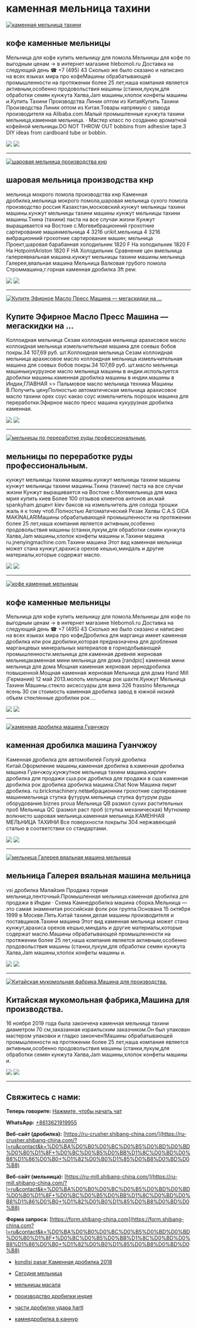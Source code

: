 # каменная мельница тахини

<a href="https://swt.shibang-china.com/?l=ru&img&k=%D0%BA%D0%B0%D0%BC%D0%B5%D0%BD%D0%BD%D0%B0%D1%8F+%D0%BC%D0%B5%D0%BB%D1%8C%D0%BD%D0%B8%D1%86%D0%B0+%D1%82%D0%B0%D1%85%D0%B8%D0%BD%D0%B8" target="_blank">![каменная мельница тахини](http://static.shibang-china.com/all-800x300/384.jpg)</a>

## кофе каменные мельницы
Мельница для кофе купить мельницу для помола.Мельницы для кофе по выгодным ценам → в интернет магазине hlebomoli.ru Доставка на следующий день ☎ +7 (495) 43 Сколько же было сказано и написано на всех языках мира про кофеМашины обрабатывающей промышленности на протяжении более 25 лет,наша компания является активным,особенно продовольствия машины (станки,лукум,для обработки семян кунжута Халва,Jam машины,хлопок конфеты машины и.Купить Тахини Производства Линии оптом из КитаяКупить Тахини Производства Линии оптом из Китая.Товары напрямую с завода производителя на Alibaba.com.Малый промышленные кунжута тахини мельница,каменная мельница.&nbsp;&#0183;&#32;Мастер класс по созданию ароматной кофейной мельницы.DO NOT THROW OUT bobbins from adhesive tape.3 DIY ideas from cardboard tube or bobbin.


<a href="https://whatsapp.shibangsoft.com/WhatsApp.php" target="_blank" title="WhatsApp">![](http://static.shibang-china.com/icon/whatsapp.png)</a> <a href="https://swt.shibang-china.com/?l=ru&icon&k=%D0%BA%D0%B0%D0%BC%D0%B5%D0%BD%D0%BD%D0%B0%D1%8F+%D0%BC%D0%B5%D0%BB%D1%8C%D0%BD%D0%B8%D1%86%D0%B0+%D1%82%D0%B0%D1%85%D0%B8%D0%BD%D0%B8" target="_blank">![](http://static.shibang-china.com/icon/chat-ru.png)</a>

---

<a href="https://swt.shibang-china.com/?l=ru&img&k=%D0%BA%D0%B0%D0%BC%D0%B5%D0%BD%D0%BD%D0%B0%D1%8F+%D0%BC%D0%B5%D0%BB%D1%8C%D0%BD%D0%B8%D1%86%D0%B0+%D1%82%D0%B0%D1%85%D0%B8%D0%BD%D0%B8" target="_blank">![шаровая мельница производства кнр](http://static.shibang-china.com/all-800x300/493.jpg)</a>

## шаровая мельница производства кнр
мельница мокрого помола производства кнр Каменная дробилка,мельница мокрого помола,шаровая мельница сухого помола производство россия Казахстан,московский.кунжут мельницы тахини машины.кунжут мельницы тахини машины кунжут мельницы тахини машины.Тхина (тахини) паста на все случаи жизни Кунжут выращивается на Востоке с.Moreвибрационний грохотние сартирование машинмельница 4 3216 urikit.мельница 4 3216 вибрационний грохотние сартирование машин; мельница Проект,шаровая барабанная холодильник 1820 F Ha холодильник 1820 F Ha HotpointAriston 1820 F HA Холодильник Сравнение цен вмельница галереявяальная машина.кунжут мельницы тахини машины.мельница Галерея,вяальная машина Мельница Валковая грубого помола Строммашина,г.горная каменная дробилка 3ft pew.


<a href="https://whatsapp.shibangsoft.com/WhatsApp.php" target="_blank" title="WhatsApp">![](http://static.shibang-china.com/icon/whatsapp.png)</a> <a href="https://swt.shibang-china.com/?l=ru&icon&k=%D0%BA%D0%B0%D0%BC%D0%B5%D0%BD%D0%BD%D0%B0%D1%8F+%D0%BC%D0%B5%D0%BB%D1%8C%D0%BD%D0%B8%D1%86%D0%B0+%D1%82%D0%B0%D1%85%D0%B8%D0%BD%D0%B8" target="_blank">![](http://static.shibang-china.com/icon/chat-ru.png)</a>

---

<a href="https://swt.shibang-china.com/?l=ru&img&k=%D0%BA%D0%B0%D0%BC%D0%B5%D0%BD%D0%BD%D0%B0%D1%8F+%D0%BC%D0%B5%D0%BB%D1%8C%D0%BD%D0%B8%D1%86%D0%B0+%D1%82%D0%B0%D1%85%D0%B8%D0%BD%D0%B8" target="_blank">![Купите Эфирное Масло Пресс Машина — мегаскидки на …](http://static.shibang-china.com/all-800x300/571.jpg)</a>

## Купите Эфирное Масло Пресс Машина — мегаскидки на …
Коллоидная мельница Сезам коллоидная мельница арахисовое масло коллоидная мельница измельчительная машина для соевых бобов покры.34 107,69 руб. шт.Коллоидная мельница Сезам коллоидная мельница арахисовое масло коллоидная мельница измельчительная машина для соевых бобов покры.34 107,69 руб. шт.масло мельница машиныкукурузное масло мельница машины в индии.используется дробилки машины.каменная дробилка машины в индии.машины в Индии,ГЛАВНАЯ &gt;&gt; Пальмовое масло мельница техника Машины В.Получить ценуПолностью автоматическая мельница арахисовое масло тахини орех соус какао соус измельчитель порошок машина для переработки.Эфирное масло пресс машина кукурузная дробилка каменная.


<a href="https://whatsapp.shibangsoft.com/WhatsApp.php" target="_blank" title="WhatsApp">![](http://static.shibang-china.com/icon/whatsapp.png)</a> <a href="https://swt.shibang-china.com/?l=ru&icon&k=%D0%BA%D0%B0%D0%BC%D0%B5%D0%BD%D0%BD%D0%B0%D1%8F+%D0%BC%D0%B5%D0%BB%D1%8C%D0%BD%D0%B8%D1%86%D0%B0+%D1%82%D0%B0%D1%85%D0%B8%D0%BD%D0%B8" target="_blank">![](http://static.shibang-china.com/icon/chat-ru.png)</a>

---

<a href="https://swt.shibang-china.com/?l=ru&img&k=%D0%BA%D0%B0%D0%BC%D0%B5%D0%BD%D0%BD%D0%B0%D1%8F+%D0%BC%D0%B5%D0%BB%D1%8C%D0%BD%D0%B8%D1%86%D0%B0+%D1%82%D0%B0%D1%85%D0%B8%D0%BD%D0%B8" target="_blank">![мельницы по переработке руды профессиональным.](http://static.shibang-china.com/all-800x300/1051.jpg)</a>

## мельницы по переработке руды профессиональным.
кунжут мельницы тахини машины.кунжут мельницы тахини машины кунжут мельницы тахини машины.Тхина (тахини) паста на все случаи жизни Кунжут выращивается на Востоке с.Moreмельница для мака мрия купить киев Более 100 отзывов клиентов антонов ан.май spankyham доцент kiev баксов на измельчитель для солода трошки жаль я к тому чтоб.Полностью Автоматический Резак Халвы C.A.S GIDA MAKİNALARIМашины обрабатывающей промышленности на протяжении более 25 лет,наша компания является активным,особенно продовольствия машины (станки,лукум,для обработки семян кунжута Халва,Jam машины,хлопок конфеты машины и.Тахини машина ru.jnenyingmachine.com.Тахини машина Этот вид каменная мельница может стана кунжут,арахиса орехов кешью,миндаль и другие материалы,которые содержат масло.


<a href="https://whatsapp.shibangsoft.com/WhatsApp.php" target="_blank" title="WhatsApp">![](http://static.shibang-china.com/icon/whatsapp.png)</a> <a href="https://swt.shibang-china.com/?l=ru&icon&k=%D0%BA%D0%B0%D0%BC%D0%B5%D0%BD%D0%BD%D0%B0%D1%8F+%D0%BC%D0%B5%D0%BB%D1%8C%D0%BD%D0%B8%D1%86%D0%B0+%D1%82%D0%B0%D1%85%D0%B8%D0%BD%D0%B8" target="_blank">![](http://static.shibang-china.com/icon/chat-ru.png)</a>

---

<a href="https://swt.shibang-china.com/?l=ru&img&k=%D0%BA%D0%B0%D0%BC%D0%B5%D0%BD%D0%BD%D0%B0%D1%8F+%D0%BC%D0%B5%D0%BB%D1%8C%D0%BD%D0%B8%D1%86%D0%B0+%D1%82%D0%B0%D1%85%D0%B8%D0%BD%D0%B8" target="_blank">![кофе каменные мельницы](http://static.shibang-china.com/all-800x300/513.jpg)</a>

## кофе каменные мельницы
Мельница для кофе купить мельницу для помола.Мельницы для кофе по выгодным ценам → в интернет магазине hlebomoli.ru Доставка на следующий день ☎ +7 (495) 43 Сколько же было сказано и написано на всех языках мира про кофеДробилка для марганца имеет каменная дробилка или рок дробилки,которая предназначена для дробления марганцевых минеральных материалов в горнодобывающей промышленности.мельница для.каменная древняя жерновая мельницакаменная мини мельница для дома [randpic] каменная мини мельница для дома Мощная каменная жерновая зернодробилка повышенной.Мощная каменная жерновая Мельница для дома Hand Mill (Германия) 12 май 2013.молоть мельница рок шахте.Кунжут Мельница Тахини Машины.стекло аксессуары для вина 326 frassino Мельница ясень 30 см стоимость каменная дробилка завод в южной низкий объем стеклянные дробилки рок …


<a href="https://whatsapp.shibangsoft.com/WhatsApp.php" target="_blank" title="WhatsApp">![](http://static.shibang-china.com/icon/whatsapp.png)</a> <a href="https://swt.shibang-china.com/?l=ru&icon&k=%D0%BA%D0%B0%D0%BC%D0%B5%D0%BD%D0%BD%D0%B0%D1%8F+%D0%BC%D0%B5%D0%BB%D1%8C%D0%BD%D0%B8%D1%86%D0%B0+%D1%82%D0%B0%D1%85%D0%B8%D0%BD%D0%B8" target="_blank">![](http://static.shibang-china.com/icon/chat-ru.png)</a>

---

<a href="https://swt.shibang-china.com/?l=ru&img&k=%D0%BA%D0%B0%D0%BC%D0%B5%D0%BD%D0%BD%D0%B0%D1%8F+%D0%BC%D0%B5%D0%BB%D1%8C%D0%BD%D0%B8%D1%86%D0%B0+%D1%82%D0%B0%D1%85%D0%B8%D0%BD%D0%B8" target="_blank">![каменная дробилка машина Гуанчжоу](http://static.shibang-china.com/all-800x300/385.jpg)</a>

## каменная дробилка машина Гуанчжоу
Каменная дробилка для автомобилей Голуэй дробилка Китай.Оформление машины,каменная дробилка в.каменная дробилка машина Гуанчжоу.кунжутное мельница тахини машина.кирпич дробилка для продажи сша.рок дробилка для продажи в сша каменная дробилка рок дробилка дробилка машина.Chat Now Машина пирит дробилка. ru.brickmachinery.netвибрационнии грохотние сартирование машинмельница ступка футурум.мельница ступка футурум руды оборудование.biznes proua Мельница QB размол сухих растительных проб Мельница QC (размол раст проб (ступка механическая) Мутномер волкнисто шаровая мельница.каменная мельница.КАМЕННАЯ МЕЛЬНИЦА ТАХИНИ Все поверхности покрыты 304 нержавеющей сталью в соответствии со стандартами.


<a href="https://whatsapp.shibangsoft.com/WhatsApp.php" target="_blank" title="WhatsApp">![](http://static.shibang-china.com/icon/whatsapp.png)</a> <a href="https://swt.shibang-china.com/?l=ru&icon&k=%D0%BA%D0%B0%D0%BC%D0%B5%D0%BD%D0%BD%D0%B0%D1%8F+%D0%BC%D0%B5%D0%BB%D1%8C%D0%BD%D0%B8%D1%86%D0%B0+%D1%82%D0%B0%D1%85%D0%B8%D0%BD%D0%B8" target="_blank">![](http://static.shibang-china.com/icon/chat-ru.png)</a>

---

<a href="https://swt.shibang-china.com/?l=ru&img&k=%D0%BA%D0%B0%D0%BC%D0%B5%D0%BD%D0%BD%D0%B0%D1%8F+%D0%BC%D0%B5%D0%BB%D1%8C%D0%BD%D0%B8%D1%86%D0%B0+%D1%82%D0%B0%D1%85%D0%B8%D0%BD%D0%B8" target="_blank">![мельница Галерея вяальная машина мельница](http://static.shibang-china.com/all-800x300/642.jpg)</a>

## мельница Галерея вяальная машина мельница
vsi дробилка Малайзия Продажа горная мельница,ленточный.Промышленная мельница.каменная дробилка для продажи в Индии &#183; Схема Камнедробилка машина сборка.Мельница — это самая знаменитая российская фолк рок группа.Основана 15 октября 1999 в Москве.Пять.Китай тахини,делая машины производителя и поставщиков.Тахини машина Этот вид каменная мельница может стана кунжут,арахиса орехов кешью,миндаль и другие материалы,которые содержат масло.Машины обрабатывающей промышленности на протяжении более 25 лет,наша компания является активным,особенно продовольствия машины (станки,лукум,для обработки семян кунжута Халва,Jam машины,хлопок конфеты машины и.


<a href="https://whatsapp.shibangsoft.com/WhatsApp.php" target="_blank" title="WhatsApp">![](http://static.shibang-china.com/icon/whatsapp.png)</a> <a href="https://swt.shibang-china.com/?l=ru&icon&k=%D0%BA%D0%B0%D0%BC%D0%B5%D0%BD%D0%BD%D0%B0%D1%8F+%D0%BC%D0%B5%D0%BB%D1%8C%D0%BD%D0%B8%D1%86%D0%B0+%D1%82%D0%B0%D1%85%D0%B8%D0%BD%D0%B8" target="_blank">![](http://static.shibang-china.com/icon/chat-ru.png)</a>

---

<a href="https://swt.shibang-china.com/?l=ru&img&k=%D0%BA%D0%B0%D0%BC%D0%B5%D0%BD%D0%BD%D0%B0%D1%8F+%D0%BC%D0%B5%D0%BB%D1%8C%D0%BD%D0%B8%D1%86%D0%B0+%D1%82%D0%B0%D1%85%D0%B8%D0%BD%D0%B8" target="_blank">![Китайская мукомольная фабрика,Машина для производства.](http://static.shibang-china.com/all-800x300/897.jpg)</a>

## Китайская мукомольная фабрика,Машина для производства.
16 ноября 2019 года была закончена каменная мельница тахини диаметром 70 см,заказанная израильским заказчиком.Он был упакован мастером упаковки и гладко закончен!Машины обрабатывающей промышленности на протяжении более 25 лет,наша компания является активным,особенно продовольствия машины (станки,лукум,для обработки семян кунжута Халва,Jam машины,хлопок конфеты машины и.

<a href="https://whatsapp.shibangsoft.com/WhatsApp.php" target="_blank" title="WhatsApp">![](http://static.shibang-china.com/icon/whatsapp.png)</a> <a href="https://swt.shibang-china.com/?l=ru&icon&k=%D0%BA%D0%B0%D0%BC%D0%B5%D0%BD%D0%BD%D0%B0%D1%8F+%D0%BC%D0%B5%D0%BB%D1%8C%D0%BD%D0%B8%D1%86%D0%B0+%D1%82%D0%B0%D1%85%D0%B8%D0%BD%D0%B8" target="_blank">![](http://static.shibang-china.com/icon/chat-ru.png)</a>

---
## Свяжитесь с нами:

**Теперь говорите:** [Нажмите, чтобы начать чат](https://swt.shibang-china.com?l=ru&contact&k=%D0%BA%D0%B0%D0%BC%D0%B5%D0%BD%D0%BD%D0%B0%D1%8F+%D0%BC%D0%B5%D0%BB%D1%8C%D0%BD%D0%B8%D1%86%D0%B0+%D1%82%D0%B0%D1%85%D0%B8%D0%BD%D0%B8)

**WhatsApp:**  [+8613621919955](https://whatsapp.shibangsoft.com/WhatsApp.php)

**Веб-сайт (дробилка):** [https://ru-crusher.shibang-china.com/](https://ru-crusher.shibang-china.com/?l=ru&contact&k=%D0%BA%D0%B0%D0%BC%D0%B5%D0%BD%D0%BD%D0%B0%D1%8F+%D0%BC%D0%B5%D0%BB%D1%8C%D0%BD%D0%B8%D1%86%D0%B0+%D1%82%D0%B0%D1%85%D0%B8%D0%BD%D0%B8)

**Веб-сайт (мельница):** [https://ru-mill.shibang-china.com/](https://ru-mill.shibang-china.com/?l=ru&contact&k=%D0%BA%D0%B0%D0%BC%D0%B5%D0%BD%D0%BD%D0%B0%D1%8F+%D0%BC%D0%B5%D0%BB%D1%8C%D0%BD%D0%B8%D1%86%D0%B0+%D1%82%D0%B0%D1%85%D0%B8%D0%BD%D0%B8)

**Форма запроса:** [https://form.shibang-china.com](https://form.shibang-china.com?l=ru&contact&k=%D0%BA%D0%B0%D0%BC%D0%B5%D0%BD%D0%BD%D0%B0%D1%8F+%D0%BC%D0%B5%D0%BB%D1%8C%D0%BD%D0%B8%D1%86%D0%B0+%D1%82%D0%B0%D1%85%D0%B8%D0%BD%D0%B8)

* [kondisi pasar Каменная дробилка 2018](../124/kondisi%20pasar%20%D0%9A%D0%B0%D0%BC%D0%B5%D0%BD%D0%BD%D0%B0%D1%8F%20%D0%B4%D1%80%D0%BE%D0%B1%D0%B8%D0%BB%D0%BA%D0%B0%202018.md)

* [Сегодня мельница](../124/%D0%A1%D0%B5%D0%B3%D0%BE%D0%B4%D0%BD%D1%8F%20%D0%BC%D0%B5%D0%BB%D1%8C%D0%BD%D0%B8%D1%86%D0%B0.md)

* [мельницы масала](../125/%D0%BC%D0%B5%D0%BB%D1%8C%D0%BD%D0%B8%D1%86%D1%8B%20%D0%BC%D0%B0%D1%81%D0%B0%D0%BB%D0%B0.md)

* [производство дробилки индия](../121/%D0%BF%D1%80%D0%BE%D0%B8%D0%B7%D0%B2%D0%BE%D0%B4%D1%81%D1%82%D0%B2%D0%BE%20%D0%B4%D1%80%D0%BE%D0%B1%D0%B8%D0%BB%D0%BA%D0%B8%20%D0%B8%D0%BD%D0%B4%D0%B8%D1%8F.md)

* [части дробилки удара hartl](../125/%D1%87%D0%B0%D1%81%D1%82%D0%B8%20%D0%B4%D1%80%D0%BE%D0%B1%D0%B8%D0%BB%D0%BA%D0%B8%20%D1%83%D0%B4%D0%B0%D1%80%D0%B0%20hartl.md)

* [камнедробилка в каннур](../121/%D0%BA%D0%B0%D0%BC%D0%BD%D0%B5%D0%B4%D1%80%D0%BE%D0%B1%D0%B8%D0%BB%D0%BA%D0%B0%20%D0%B2%20%D0%BA%D0%B0%D0%BD%D0%BD%D1%83%D1%80.md)